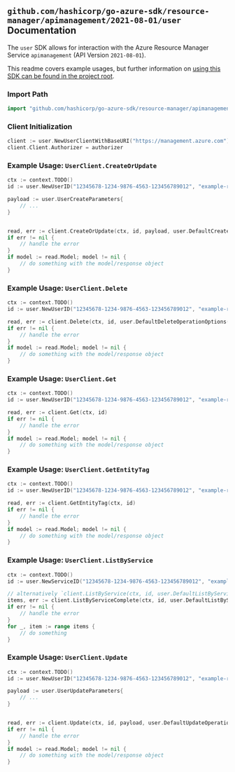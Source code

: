 
## `github.com/hashicorp/go-azure-sdk/resource-manager/apimanagement/2021-08-01/user` Documentation

The `user` SDK allows for interaction with the Azure Resource Manager Service `apimanagement` (API Version `2021-08-01`).

This readme covers example usages, but further information on [using this SDK can be found in the project root](https://github.com/hashicorp/go-azure-sdk/tree/main/docs).

### Import Path

```go
import "github.com/hashicorp/go-azure-sdk/resource-manager/apimanagement/2021-08-01/user"
```


### Client Initialization

```go
client := user.NewUserClientWithBaseURI("https://management.azure.com")
client.Client.Authorizer = authorizer
```


### Example Usage: `UserClient.CreateOrUpdate`

```go
ctx := context.TODO()
id := user.NewUserID("12345678-1234-9876-4563-123456789012", "example-resource-group", "serviceValue", "userIdValue")

payload := user.UserCreateParameters{
	// ...
}


read, err := client.CreateOrUpdate(ctx, id, payload, user.DefaultCreateOrUpdateOperationOptions())
if err != nil {
	// handle the error
}
if model := read.Model; model != nil {
	// do something with the model/response object
}
```


### Example Usage: `UserClient.Delete`

```go
ctx := context.TODO()
id := user.NewUserID("12345678-1234-9876-4563-123456789012", "example-resource-group", "serviceValue", "userIdValue")

read, err := client.Delete(ctx, id, user.DefaultDeleteOperationOptions())
if err != nil {
	// handle the error
}
if model := read.Model; model != nil {
	// do something with the model/response object
}
```


### Example Usage: `UserClient.Get`

```go
ctx := context.TODO()
id := user.NewUserID("12345678-1234-9876-4563-123456789012", "example-resource-group", "serviceValue", "userIdValue")

read, err := client.Get(ctx, id)
if err != nil {
	// handle the error
}
if model := read.Model; model != nil {
	// do something with the model/response object
}
```


### Example Usage: `UserClient.GetEntityTag`

```go
ctx := context.TODO()
id := user.NewUserID("12345678-1234-9876-4563-123456789012", "example-resource-group", "serviceValue", "userIdValue")

read, err := client.GetEntityTag(ctx, id)
if err != nil {
	// handle the error
}
if model := read.Model; model != nil {
	// do something with the model/response object
}
```


### Example Usage: `UserClient.ListByService`

```go
ctx := context.TODO()
id := user.NewServiceID("12345678-1234-9876-4563-123456789012", "example-resource-group", "serviceValue")

// alternatively `client.ListByService(ctx, id, user.DefaultListByServiceOperationOptions())` can be used to do batched pagination
items, err := client.ListByServiceComplete(ctx, id, user.DefaultListByServiceOperationOptions())
if err != nil {
	// handle the error
}
for _, item := range items {
	// do something
}
```


### Example Usage: `UserClient.Update`

```go
ctx := context.TODO()
id := user.NewUserID("12345678-1234-9876-4563-123456789012", "example-resource-group", "serviceValue", "userIdValue")

payload := user.UserUpdateParameters{
	// ...
}


read, err := client.Update(ctx, id, payload, user.DefaultUpdateOperationOptions())
if err != nil {
	// handle the error
}
if model := read.Model; model != nil {
	// do something with the model/response object
}
```
